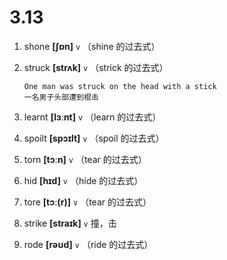# 3.13




1. shone **[ʃɒn]** `v` （shine 的过去式）

2. struck **[strʌk]** `v` （strick 的过去式）
    ```
    One man was struck on the head with a stick
    一名男子头部遭到棍击
    ```

3. learnt **[lɜːnt]** `v` （learn 的过去式）

4. spoilt **[spɔɪlt]** `v` （spoil 的过去式）

5. torn **[tɔːn]** `v` （tear 的过去式）

6. hid **[hɪd]** `v` （hide 的过去式）

7. tore **[tɔː(r)]** `v` （tear 的过去式）

8. strike **[straɪk]** `v` 撞，击

9. rode **[rəʊd]** `v` （ride 的过去式）
